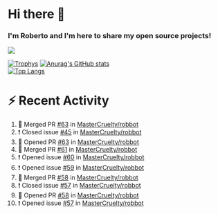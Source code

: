 # Hi there 👋
### I'm Roberto and I'm here to share my open source projects!

<img src="https://komarev.com/ghpvc/?username=mastercruelty&label=Profile views&color=0e75b6"><br>

[![Trophys](https://github-profile-trophy.vercel.app/?username=mastercruelty)](https://github.com/ryo-ma/github-profile-trophy)
[![Anurag's GitHub stats](https://github-readme-stats.vercel.app/api?username=mastercruelty&show_icons=true&theme=tokyonight)](https://github.com/anuraghazra/github-readme-stats)<br>
[![Top Langs](https://github-readme-stats.vercel.app/api/top-langs/?username=mastercruelty&exclude_repo=Alarm-project&langs_count=6&layout=compact&theme=tokyonight)](https://github.com/anuraghazra/github-readme-stats)

# :zap: Recent Activity
<!--START_SECTION:activity-->
1. 🎉 Merged PR [#63](https://github.com/MasterCruelty/robbot/pull/63) in [MasterCruelty/robbot](https://github.com/MasterCruelty/robbot)
2. ❗️ Closed issue [#45](https://github.com/MasterCruelty/robbot/issues/45) in [MasterCruelty/robbot](https://github.com/MasterCruelty/robbot)
3. 💪 Opened PR [#63](https://github.com/MasterCruelty/robbot/pull/63) in [MasterCruelty/robbot](https://github.com/MasterCruelty/robbot)
4. 🎉 Merged PR [#61](https://github.com/MasterCruelty/robbot/pull/61) in [MasterCruelty/robbot](https://github.com/MasterCruelty/robbot)
5. ❗️ Opened issue [#60](https://github.com/MasterCruelty/robbot/issues/60) in [MasterCruelty/robbot](https://github.com/MasterCruelty/robbot)
6. ❗️ Opened issue [#59](https://github.com/MasterCruelty/robbot/issues/59) in [MasterCruelty/robbot](https://github.com/MasterCruelty/robbot)
7. 🎉 Merged PR [#58](https://github.com/MasterCruelty/robbot/pull/58) in [MasterCruelty/robbot](https://github.com/MasterCruelty/robbot)
8. ❗️ Closed issue [#57](https://github.com/MasterCruelty/robbot/issues/57) in [MasterCruelty/robbot](https://github.com/MasterCruelty/robbot)
9. 💪 Opened PR [#58](https://github.com/MasterCruelty/robbot/pull/58) in [MasterCruelty/robbot](https://github.com/MasterCruelty/robbot)
10. ❗️ Opened issue [#57](https://github.com/MasterCruelty/robbot/issues/57) in [MasterCruelty/robbot](https://github.com/MasterCruelty/robbot)
<!--END_SECTION:activity-->
